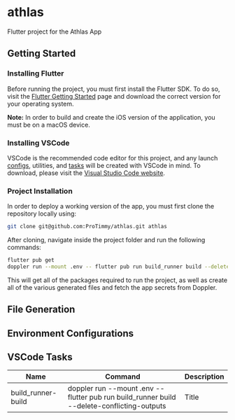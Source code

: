 # athlas

Flutter project for the Athlas App

## Getting Started

### Installing Flutter

Before running the project, you must first install the Flutter SDK. To do so, visit the [Flutter Getting Started](https://docs.flutter.dev/get-started/install) page and download the correct version for your operating system.

**Note:** In order to build and create the iOS version of the application, you must be on a macOS device.

### Installing VSCode

VSCode is the recommended code editor for this project, and any launch [configs](#environment-configurations), utilities, and [tasks](#vscode-tasks) will be created with VSCode in mind. To download, please visit the [Visual Studio Code website](https://code.visualstudio.com/).

### Project Installation

In order to deploy a working version of the app, you must first clone the repository locally using:

```bash
git clone git@github.com:ProTimmy/athlas.git athlas
```

After cloning, navigate inside the project folder and run the following commands:

```bash
flutter pub get
doppler run --mount .env -- flutter pub run build_runner build --delete-conflicting-outputs
```

This will get all of the packages required to run the project, as well as create all of the various generated files and fetch the app secrets from Doppler.

## File Generation

## Environment Configurations

## VSCode Tasks

| Name               | Command                                                                                     | Description |
| ------------------ | ------------------------------------------------------------------------------------------- | ----------- |
| build_runner-build | doppler run --mount .env -- flutter pub run build_runner build --delete-conflicting-outputs | Title       |
